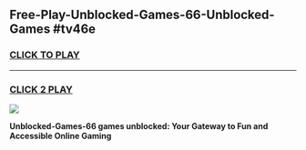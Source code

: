
## Free-Play-Unblocked-Games-66-Unblocked-Games #tv46e
<h3>
<a href="https://news.freeplayer.one?title=Unblocked-Games-66&ref=8M">CLICK TO PLAY</a></h3>
<hr>

<h3>
<a href="https://news.freeplayer.one?title=Unblocked-Games-66&ref=8M">CLICK 2 PLAY</a>
  
</h3>

<a href="https://news.freeplayer.one?title=Unblocked-Games-66&ref=8M"><img src="https://clearcache.store/games.png"></a>


**Unblocked-Games-66 games unblocked: Your Gateway to Fun and Accessible Online Gaming**

